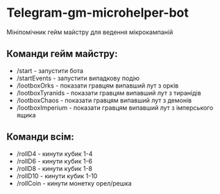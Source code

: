 # Telegram-gm-microhelper-bot
Мініпомічник гейм майстру для ведення мікрокампаній

## Команди гейм майстру:
* /start - запустити бота
* /startEvents - запустити випадкову подію
* /lootboxOrks - показати гравцям випавший лут з орків
* /lootboxTyranids - показати гравцям випавший лут з тиранідів
* /lootboxChaos - показати гравцям випавший лут з демонів
* /lootboxImperium - показати гравцям випавший лут з імперського ящика

## Команди всім:
* /rollD4 - кинути кубик 1-4
* /rollD6 - кинути кубик 1-6
* /rollD8 - кинути кубик 1-8
* /rollD10 - кинути кубик 1-10
* /rollCoin - кинути монетку орел/решка
